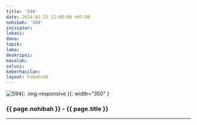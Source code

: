 ```yaml
---
title: '594'
date: 2014-01-23 11:08:00 +07:00
nohibah: '594'
inisiator:
lokasi:
dana:
topik:
lama:
deskripsi:
masalah:
solusi:
keberhasilan:
layout: hibahcmb
---
```


![594](/static/img/hibahcmb/594.png){: .img-responsive }{: width="350" }

### {{ page.nohibah }} - {{ page.title }}

---
